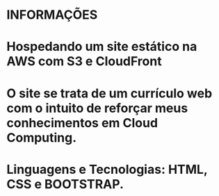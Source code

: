 # INFORMAÇÕES

# Hospedando um site estático na AWS com S3 e CloudFront

# O site se trata de um currículo web com o intuito de reforçar meus conhecimentos em Cloud Computing.

# Linguagens e Tecnologias: HTML, CSS e BOOTSTRAP.


